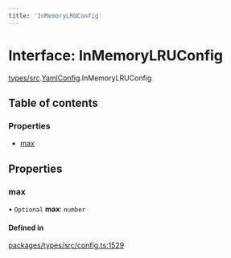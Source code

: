 ```yaml
---
title: 'InMemoryLRUConfig'
---
```


# Interface: InMemoryLRUConfig

[types/src](../modules/types_src).[YamlConfig](../modules/types_src.YamlConfig).InMemoryLRUConfig

## Table of contents

### Properties

- [max](types_src.YamlConfig.InMemoryLRUConfig#max)

## Properties

### max

• `Optional` **max**: `number`

#### Defined in

[packages/types/src/config.ts:1529](https://github.com/Urigo/graphql-mesh/blob/master/packages/types/src/config.ts#L1529)
